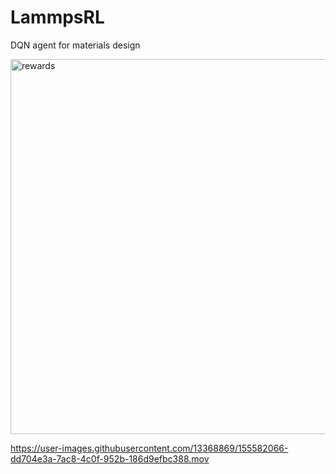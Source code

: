 # LammpsRL
DQN agent for materials design

<img width="600" alt="rewards" src="https://user-images.githubusercontent.com/13368869/155581670-d557f0e7-eb8b-4d43-9b35-b468105c0e57.png">






https://user-images.githubusercontent.com/13368869/155582066-dd704e3a-7ac8-4c0f-952b-186d9efbc388.mov

